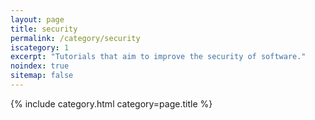 ```yaml
---
layout: page
title: security
permalink: /category/security
iscategory: 1
excerpt: "Tutorials that aim to improve the security of software."
noindex: true
sitemap: false
---
```


{% include category.html category=page.title %}
